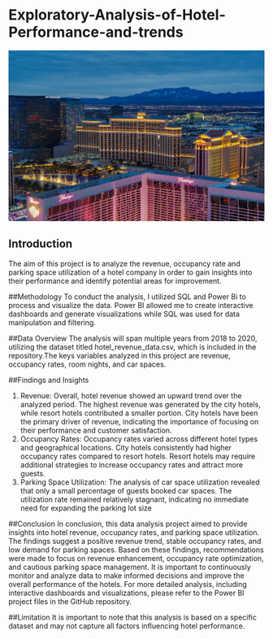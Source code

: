 # Exploratory-Analysis-of-Hotel-Performance-and-trends
![intro](hotel-image-by-sung-jin-cho-on-unsplash.jpg) 
## Introduction
The aim of this project is to analyze the revenue, occupancy rate and parking space utilization of a hotel company in order to gain insights into their performance and identify potential areas for improvement.

##Methodology
To conduct the analysis, I utilized SQL and Power Bi to process and visualize the data. Power BI allowed me to create interactive dashboards and generate visualizations while SQL was used for data manipulation and filtering.

##Data Overview
The analysis will span multiple years from 2018 to 2020, utilizing the dataset titled hotel_revenue_data.csv, which is included in the repository.The keys variables analyzed in this project are revenue, occupancy rates, room nights, and car spaces.

##Findings and Insights
1.	Revenue: Overall, hotel revenue showed an upward trend over the analyzed period. The highest revenue was generated by the city hotels, while resort hotels contributed a smaller portion.
City hotels have been the primary driver of revenue, indicating the importance of focusing on their performance and customer satisfaction.
2.	Occupancy Rates: Occupancy rates varied across different hotel types and geographical locations. City hotels consistently had higher occupancy rates compared to resort hotels.
Resort hotels may require additional strategies to increase occupancy rates and attract more guests.
3.	Parking Space Utilization: The analysis of car space utilization revealed that only a small percentage of guests booked car spaces. The utilization rate remained relatively stagnant, indicating no immediate need for expanding the parking lot size

##Conclusion
In conclusion, this data analysis project aimed to provide insights into hotel revenue, occupancy rates, and parking space utilization. The findings suggest a positive revenue trend, stable occupancy rates, and low demand for parking spaces. Based on these findings, recommendations were made to focus on revenue enhancement, occupancy rate optimization, and cautious parking space management. It is important to continuously monitor and analyze data to make informed decisions and improve the overall performance of the hotels.
For more detailed analysis, including interactive dashboards and visualizations, please refer to the Power BI project files in the GitHub repository.

##Limitation
It is important to note that this analysis is based on a specific dataset and may not capture all factors influencing hotel performance. 
